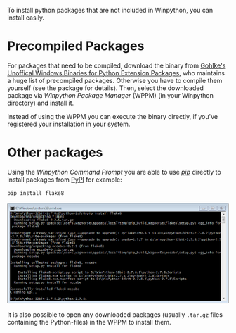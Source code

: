 To install python packages that are not included in Winpython, you can install easily.

# Precompiled Packages

For packages that need to be compiled, download the binary from [Gohlke's Unoffical Windows Binaries for Python Extension Packages](http://www.lfd.uci.edu/~gohlke/pythonlibs/), who maintains a huge list of precompiled packages. Otherwise you have to compile them yourself (see the package for details).
Then, select the downloaded package via *Winpython Package Manager* (WPPM) (in your Winpython directory) and install it.

Instead of using the WPPM you can execute the binary directly, if you've registered your installation in your system.

# Other packages

Using the *Winpython Command Prompt* you are able to use [*pip*](https://pip.readthedocs.org/en/latest/) directly to install packages from [PyPI](http://pypi.python.org/) for example:

```bash
pip install flake8
```

![pip Screenshot](images/pip-install.png)

It is also possible to open any downloaded packages (usually `.tar.gz` files containing the Python-files) in the WPPM to install them.
